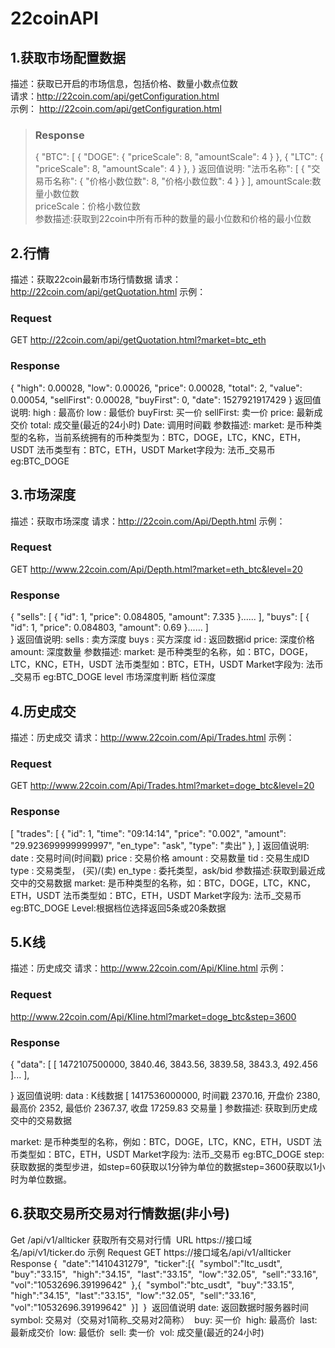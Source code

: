 # 22coinAPI

## 1.获取市场配置数据
描述：获取已开启的市场信息，包括价格、数量小数点位数<br>
请求：http://22coin.com/api/getConfiguration.html<br>
示例：
http://22coin.com/api/getConfiguration.html<br>
>### Response
>{
>   "BTC": [
>        {
>            "DOGE": {
>                "priceScale": 8,
>                "amountScale": 4
>            }
>        },
>        {
>            "LTC": {
>                "priceScale": 8,
>                "amountScale": 4
>            }
>        },
>   }
>返回值说明:
>    "法币名称": [
>        {
>            "交易币名称": {
>                "价格小数位数": 8,
>                "价格小数位数": 4
>            }
>        }
>    ],
amountScale:数量小数位数<br>
priceScale：价格小数位数<br>
参数描述:获取到22coin中所有币种的数量的最小位数和价格的最小位数<br>

## 2.行情
描述：获取22coin最新市场行情数据
请求：http://22coin.com/api/getQuotation.html
示例：
### Request
GET http://22coin.com/api/getQuotation.html?market=btc_eth
### Response
{
    "high": 0.00028,
    "low": 0.00026,
    "price": 0.00028,
    "total": 2,
    "value": 0.00054,
    "sellFirst": 0.00028,
    "buyFirst": 0,
    "date": 1527921917429
}
返回值说明:
high : 最高价
low : 最低价
buyFirst: 买一价
sellFirst: 卖一价
price: 最新成交价
total: 成交量(最近的24小时)
Date: 调用时间戳
参数描述:
market:	是币种类型的名称，当前系统拥有的币种类型为：BTC，DOGE，LTC，KNC，ETH，USDT
法币类型有：BTC，ETH，USDT
Market字段为:  法币_交易币 eg:BTC_DOGE
## 3.市场深度
描述：获取市场深度
请求：http://22coin.com/Api/Depth.html
示例：
### Request
GET http://www.22coin.com/Api/Depth.html?market=eth_btc&level=20
### Response
{
   "sells": [
        {
            "id": 1,
            "price": 0.084805,
            "amount": 7.335
        }......
],
    "buys": [
        {
            "id": 1,
            "price": 0.084803,
            "amount": 0.69
        }......
        ]   
}
返回值说明:
sells : 卖方深度
buys : 买方深度
id : 返回数据id
price: 深度价格
amount: 深度数量
参数描述:
market:	是币种类型的名称，如：BTC，DOGE，LTC，KNC，ETH，USDT
法币类型如：BTC，ETH，USDT
Market字段为:  法币_交易币 eg:BTC_DOGE
level 市场深度判断 档位深度

## 4.历史成交
描述：历史成交
请求：http://www.22coin.com/Api/Trades.html
示例：
### Request
GET http://www.22coin.com/Api/Trades.html?market=doge_btc&level=20
### Response
[
    "trades": [
        {
            "id": 1, 
            "time": "09:14:14", 
            "price": "0.002", 
            "amount": "29.923699999999997", 
            "en_type": "ask", 
            "type": "卖出"
        }, 
]
返回值说明:
date : 交易时间(时间戳)
price : 交易价格
amount : 交易数量
tid : 交易生成ID
type : 交易类型， (买)/(卖)
en_type : 委托类型，ask/bid
参数描述:获取到最近成交中的交易数据
market:	是币种类型的名称，如：BTC，DOGE，LTC，KNC，ETH，USDT
法币类型如：BTC，ETH，USDT
Market字段为:  法币_交易币 eg:BTC_DOGE
Level:根据档位选择返回5条或20条数据

## 5.K线
描述：历史成交
请求：http://www.22coin.com/Api/Kline.html
示例：
### Request
http://www.22coin.com/Api/Kline.html?market=doge_btc&step=3600
### Response
{
    "data": [
        [
            1472107500000,
            3840.46,
            3843.56,
            3839.58,
            3843.3,
            492.456
        ]...
    ],
   
}
返回值说明:
data : K线数据
[
1417536000000, 时间戳
2370.16, 开盘价
2380, 最高价
2352, 最低价
2367.37, 收盘
17259.83 交易量
] 参数描述:
获取到历史成交中的交易数据

market:	是币种类型的名称，例如：BTC，DOGE，LTC，KNC，ETH，USDT
法币类型如：BTC，ETH，USDT
Market字段为:  法币_交易币 eg:BTC_DOGE
step:获取数据的类型步进，如step=60获取以1分钟为单位的数据step=3600获取以1小时为单位数据。

## 6.获取交易所交易对行情数据(非小号)
Get /api/v1/allticker 获取所有交易对行情 
URL https://接口域名/api/v1/ticker.do
示例
Request
GET https://接口域名/api/v1/allticker
Response
{ 
"date":"1410431279", 
"ticker":[{ 
"symbol":"ltc_usdt", 
"buy":"33.15", 
"high":"34.15", 
"last":"33.15", 
"low":"32.05", 
"sell":"33.16", 
"vol":"10532696.39199642" 
},{ 
"symbol":"btc_usdt", 
"buy":"33.15", 
"high":"34.15", 
"last":"33.15", 
"low":"32.05", 
"sell":"33.16", 
"vol":"10532696.39199642" 
}] 
} 
返回值说明
date: 返回数据时服务器时间 
symbol: 交易对（交易对1简称_交易对2简称） 
buy: 买一价 
high: 最高价 
last: 最新成交价 
low: 最低价 
sell: 卖一价 
vol: 成交量(最近的24小时)

